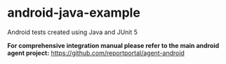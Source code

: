 # android-java-example
Android tests created using Java and JUnit 5

**For comprehensive integration manual please refer to the main android agent project:** https://github.com/reportportal/agent-android
